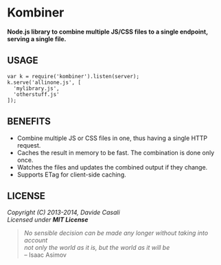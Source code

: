 Kombiner
========

**Node.js library to combine multiple JS/CSS files to a single endpoint, serving a single file.**


USAGE
-----

```
var k = require('kombiner').listen(server);
k.serve('allinone.js', [
  'mylibrary.js', 
  'otherstuff.js'
]);
```


BENEFITS
--------

* Combine multiple JS or CSS files in one, thus having a single HTTP request.
* Caches the result in memory to be fast. The combination is done only once.
* Watches the files and updates the combined output if they change.
* Supports ETag for client-side caching.



LICENSE
-------

  _Copyright (C) 2013-2014, Davide Casali_  
  _Licensed under **MIT License**_

> _No sensible decision can be made any longer without taking into account   
  not only the world as it is, but the world as it will be_  
  – Isaac Asimov
